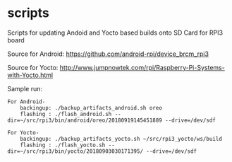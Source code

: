 # scripts
Scripts for updating Andoid and Yocto based builds onto SD Card for RPI3 board

Source for Android: https://github.com/android-rpi/device_brcm_rpi3

Source for Yocto: http://www.jumpnowtek.com/rpi/Raspberry-Pi-Systems-with-Yocto.html

Sample run:

    For Android-
        backingup: ./backup_artifacts_android.sh oreo
        flashing : ./flash_android.sh --dir=~/src/rpi3/bin/android/oreo/20180919145451889 --drive=/dev/sdf

    For Yocto-
        backingup: ./backup_artifacts_yocto.sh ~/src/rpi3_yocto/ws/build
        flashing : ./flash_yocto.sh --dir=~/src/rpi3/bin/yocto/20180903030171395/ --drive=/dev/sdf

